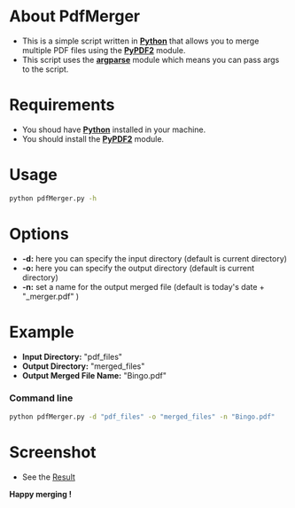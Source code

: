 # About PdfMerger

* This is a simple script written in **[Python](python.org "Python Website")** that allows you to merge multiple PDF files using the **[PyPDF2](https://pypdf2.readthedocs.io/en/latest/ "PyPDF2 documentation")** module.
* This script uses the **[argparse](docs.python.org/3/library/argparse.html "argpasre documentation")** module which means you can pass args to the script.

# Requirements

* You shoud have **[Python](https://www.python.org/downloads/ "Download Python")** installed in your machine.
* You should install the **[PyPDF2](https://pypdf2.readthedocs.io/en/latest/user/installation.html "PyPDF2 installation")** module.

# Usage

```bash
python pdfMerger.py -h
```

# Options

* **-d:** here you can specify the input directory (default is current directory)
* **-o:** here you can specify the output directory (default is current directory)
* **-n:** set a name for the output merged file (default is today's date + "_merger.pdf" )

# Example

* **Input Directory:** "pdf_files"
* **Output Directory:** "merged_files"
* **Output Merged File Name:** "Bingo.pdf"

### Command line

```bash
python pdfMerger.py -d "pdf_files" -o "merged_files" -n "Bingo.pdf"
```

# Screenshot
* See the [Result](https://github.com/lakehalmehdi/PdfMerger/raw/main/Screenshot.png "PDF Merger")

**Happy merging !**

